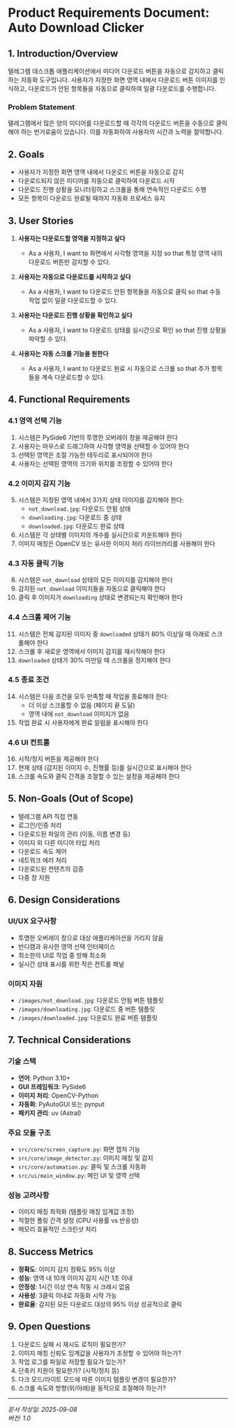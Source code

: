 # Product Requirements Document: Auto Download Clicker

## 1. Introduction/Overview

텔레그램 데스크톱 애플리케이션에서 미디어 다운로드 버튼을 자동으로 감지하고 클릭하는 자동화 도구입니다. 사용자가 지정한 화면 영역 내에서 다운로드 버튼 이미지를 인식하고, 다운로드가 안된 항목들을 자동으로 클릭하여 일괄 다운로드를 수행합니다.

### Problem Statement
텔레그램에서 많은 양의 미디어를 다운로드할 때 각각의 다운로드 버튼을 수동으로 클릭해야 하는 번거로움이 있습니다. 이를 자동화하여 사용자의 시간과 노력을 절약합니다.

## 2. Goals

- 사용자가 지정한 화면 영역 내에서 다운로드 버튼을 자동으로 감지
- 다운로드되지 않은 미디어를 자동으로 클릭하여 다운로드 시작
- 다운로드 진행 상황을 모니터링하고 스크롤을 통해 연속적인 다운로드 수행
- 모든 항목이 다운로드 완료될 때까지 자동화 프로세스 유지

## 3. User Stories

1. **사용자는 다운로드할 영역을 지정하고 싶다**
   - As a 사용자, I want to 화면에서 사각형 영역을 지정 so that 특정 영역 내의 다운로드 버튼만 감지할 수 있다.

2. **사용자는 자동으로 다운로드를 시작하고 싶다**
   - As a 사용자, I want to 다운로드 안된 항목들을 자동으로 클릭 so that 수동 작업 없이 일괄 다운로드할 수 있다.

3. **사용자는 다운로드 진행 상황을 확인하고 싶다**
   - As a 사용자, I want to 다운로드 상태를 실시간으로 확인 so that 진행 상황을 파악할 수 있다.

4. **사용자는 자동 스크롤 기능을 원한다**
   - As a 사용자, I want to 다운로드 완료 시 자동으로 스크롤 so that 추가 항목들을 계속 다운로드할 수 있다.

## 4. Functional Requirements

### 4.1 영역 선택 기능
1. 시스템은 PySide6 기반의 투명한 오버레이 창을 제공해야 한다
2. 사용자는 마우스로 드래그하여 사각형 영역을 선택할 수 있어야 한다
3. 선택된 영역은 조절 가능한 테두리로 표시되어야 한다
4. 사용자는 선택된 영역의 크기와 위치를 조정할 수 있어야 한다

### 4.2 이미지 감지 기능
5. 시스템은 지정된 영역 내에서 3가지 상태 이미지를 감지해야 한다:
   - `not_download.jpg`: 다운로드 안됨 상태
   - `downloading.jpg`: 다운로드 중 상태
   - `downloaded.jpg`: 다운로드 완료 상태
6. 시스템은 각 상태별 이미지의 개수를 실시간으로 카운트해야 한다
7. 이미지 매칭은 OpenCV 또는 유사한 이미지 처리 라이브러리를 사용해야 한다

### 4.3 자동 클릭 기능
8. 시스템은 `not_download` 상태의 모든 이미지를 감지해야 한다
9. 감지된 `not_download` 이미지들을 자동으로 클릭해야 한다
10. 클릭 후 이미지가 `downloading` 상태로 변경되는지 확인해야 한다

### 4.4 스크롤 제어 기능
11. 시스템은 전체 감지된 이미지 중 `downloaded` 상태가 80% 이상일 때 아래로 스크롤해야 한다
12. 스크롤 후 새로운 영역에서 이미지 감지를 재시작해야 한다
13. `downloaded` 상태가 30% 미만일 때 스크롤을 정지해야 한다

### 4.5 종료 조건
14. 시스템은 다음 조건을 모두 만족할 때 작업을 종료해야 한다:
    - 더 이상 스크롤할 수 없음 (페이지 끝 도달)
    - 영역 내에 `not_download` 이미지가 없음
15. 작업 완료 시 사용자에게 완료 알림을 표시해야 한다

### 4.6 UI 컨트롤
16. 시작/정지 버튼을 제공해야 한다
17. 현재 상태 (감지된 이미지 수, 진행률 등)를 실시간으로 표시해야 한다
18. 스크롤 속도와 클릭 간격을 조절할 수 있는 설정을 제공해야 한다

## 5. Non-Goals (Out of Scope)

- 텔레그램 API 직접 연동
- 로그인/인증 처리
- 다운로드된 파일의 관리 (이동, 이름 변경 등)
- 이미지 외 다른 미디어 타입 처리
- 다운로드 속도 제어
- 네트워크 에러 처리
- 다운로드된 컨텐츠의 검증
- 다중 창 지원

## 6. Design Considerations

### UI/UX 요구사항
- 투명한 오버레이 창으로 대상 애플리케이션을 가리지 않음
- 반디캠과 유사한 영역 선택 인터페이스
- 최소한의 UI로 작업 중 방해 최소화
- 실시간 상태 표시를 위한 작은 컨트롤 패널

### 이미지 자원
- `/images/not_download.jpg`: 다운로드 안됨 버튼 템플릿
- `/images/downloading.jpg`: 다운로드 중 버튼 템플릿  
- `/images/downloaded.jpg`: 다운로드 완료 버튼 템플릿

## 7. Technical Considerations

### 기술 스택
- **언어**: Python 3.10+
- **GUI 프레임워크**: PySide6
- **이미지 처리**: OpenCV-Python
- **자동화**: PyAutoGUI 또는 pynput
- **패키지 관리**: uv (Astral)

### 주요 모듈 구조
- `src/core/screen_capture.py`: 화면 캡처 기능
- `src/core/image_detector.py`: 이미지 매칭 및 감지
- `src/core/automation.py`: 클릭 및 스크롤 자동화
- `src/ui/main_window.py`: 메인 UI 및 영역 선택

### 성능 고려사항
- 이미지 매칭 최적화 (템플릿 매칭 임계값 조정)
- 적절한 폴링 간격 설정 (CPU 사용률 vs 반응성)
- 메모리 효율적인 스크린샷 처리

## 8. Success Metrics

- **정확도**: 이미지 감지 정확도 95% 이상
- **성능**: 영역 내 10개 이미지 감지 시간 1초 이내
- **안정성**: 1시간 이상 연속 작동 시 크래시 없음
- **사용성**: 3클릭 이내로 자동화 시작 가능
- **완료율**: 감지된 모든 다운로드 대상의 95% 이상 성공적으로 클릭

## 9. Open Questions

1. 다운로드 실패 시 재시도 로직이 필요한가?
2. 이미지 매칭 신뢰도 임계값을 사용자가 조정할 수 있어야 하는가?
3. 작업 로그를 파일로 저장할 필요가 있는가?
4. 단축키 지원이 필요한가? (시작/정지 등)
5. 다크 모드/라이트 모드에 따른 이미지 템플릿 변경이 필요한가?
6. 스크롤 속도와 방향(위/아래)을 동적으로 조절해야 하는가?

---

*문서 작성일: 2025-09-08*  
*버전: 1.0*